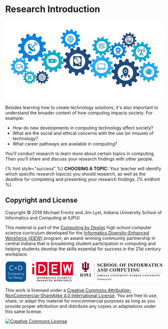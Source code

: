 # Research Introduction

![](.gitbook/assets/technology-connections.jpg)

Besides learning how to create technology solutions, it's also important to understand the broader context of how computing impacts society.  For example:

* How do new developments in computing technology affect society?
* What are the social and ethical concerns with the use \(or misuse\) of technology?
* What career pathways are available in computing?

You’ll conduct research to learn more about certain topics in computing. Then you’ll share and discuss your research findings with other people.

{% hint style="success" %}
**CHOOSING A TOPIC:**  Your teacher will identify which specific research topic\(s\) you should research, as well as the deadline for completing and presenting your research findings.
{% endhint %}

## Copyright and License <a id="copyright-and-license"></a>

Copyright © 2018 Michael Frontz and Jim Lyst, Indiana University School of Informatics and Computing at IUPUI

This material is part of the [Computing by Design](https://docs.idew.org/the-cxd-framework/) high school computer science curriculum developed for the [Informatics Diversity-Enhanced Workforce \(iDEW\)](http://soic.iupui.edu/idew/) program, an award-winning community partnership in central Indiana that is broadening student participation in computing and helping students develop the skills essential for success in the 21st century workplace.

![](.gitbook/assets/cxd-idew-soic-logo.png)

This work is licensed under a [Creative Commons Attribution-NonCommercial-ShareAlike 4.0 International License](http://creativecommons.org/licenses/by-nc-sa/4.0/). You are free to use, share, or adapt this material for noncommercial purposes as long as you provide proper attribution and distribute any copies or adaptations under this same license.

​[​![Creative Commons License](https://i.creativecommons.org/l/by-nc-sa/4.0/88x31.png)​](http://creativecommons.org/licenses/by-nc-sa/4.0/)​

